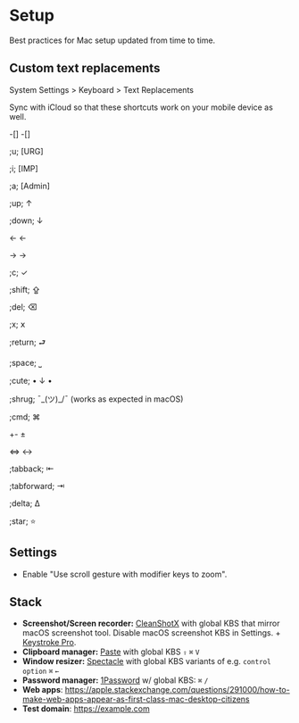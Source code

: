 # Setup
Best practices for Mac setup updated from time to time.

## Custom text replacements

System Settings > Keyboard > Text Replacements

Sync with iCloud so that these shortcuts work on your mobile device as well.

-[] -[]

;u; [URG]

;i; [IMP]

;a; [Admin]

;up; ↑

;down; ↓

<- ← 

-> → 

;c; ✓

;shift; ⇪

;del; ⌫

;x; 𝗑

;return; ⮐ 

;space; ⎵

;cute; • ↓ •

;shrug; ¯\_(ツ)_/¯ (works as expected in macOS)

;cmd; ⌘

+- ±

<=> ↔

;tabback; ⇤

;tabforward; ⇥

;delta; Δ

;star; ⭐

## Settings
* Enable "Use scroll gesture with modifier keys to zoom".


 ## Stack
 * **Screenshot/Screen recorder:** [CleanShotX](https://cleanshot.com/) with global KBS that mirror macOS screenshot tool. Disable macOS screenshot KBS in Settings. + [Keystroke Pro](https://www.ixeau.com/keystroke-pro/).
 * **Clipboard manager:** [Paste](https://www.pasteapp.io/) with global KBS `⇪` `⌘` `V`
 * **Window resizer:** [Spectacle](https://www.spectacleapp.com/) with global KBS variants of e.g. `control` `option` `⌘` `←`
 * **Password manager:** [1Password](https://1password.com/) w/ global KBS: `⌘` `/`
 * **Web apps**: https://apple.stackexchange.com/questions/291000/how-to-make-web-apps-appear-as-first-class-mac-desktop-citizens
 * **Test domain**: https://example.com
